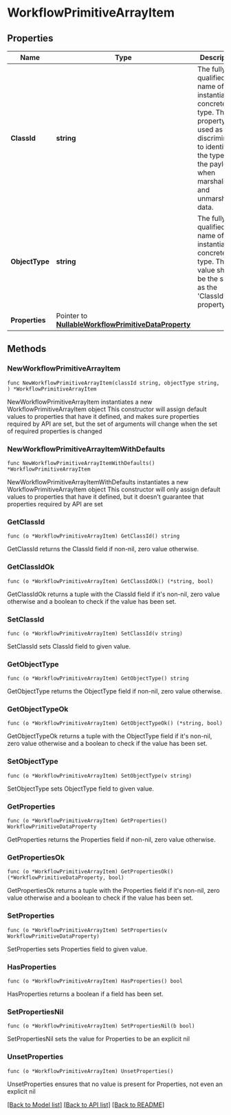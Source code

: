 # WorkflowPrimitiveArrayItem

## Properties

Name | Type | Description | Notes
------------ | ------------- | ------------- | -------------
**ClassId** | **string** | The fully-qualified name of the instantiated, concrete type. This property is used as a discriminator to identify the type of the payload when marshaling and unmarshaling data. | [default to "workflow.PrimitiveArrayItem"]
**ObjectType** | **string** | The fully-qualified name of the instantiated, concrete type. The value should be the same as the &#39;ClassId&#39; property. | [default to "workflow.PrimitiveArrayItem"]
**Properties** | Pointer to [**NullableWorkflowPrimitiveDataProperty**](workflow.PrimitiveDataProperty.md) |  | [optional] 

## Methods

### NewWorkflowPrimitiveArrayItem

`func NewWorkflowPrimitiveArrayItem(classId string, objectType string, ) *WorkflowPrimitiveArrayItem`

NewWorkflowPrimitiveArrayItem instantiates a new WorkflowPrimitiveArrayItem object
This constructor will assign default values to properties that have it defined,
and makes sure properties required by API are set, but the set of arguments
will change when the set of required properties is changed

### NewWorkflowPrimitiveArrayItemWithDefaults

`func NewWorkflowPrimitiveArrayItemWithDefaults() *WorkflowPrimitiveArrayItem`

NewWorkflowPrimitiveArrayItemWithDefaults instantiates a new WorkflowPrimitiveArrayItem object
This constructor will only assign default values to properties that have it defined,
but it doesn't guarantee that properties required by API are set

### GetClassId

`func (o *WorkflowPrimitiveArrayItem) GetClassId() string`

GetClassId returns the ClassId field if non-nil, zero value otherwise.

### GetClassIdOk

`func (o *WorkflowPrimitiveArrayItem) GetClassIdOk() (*string, bool)`

GetClassIdOk returns a tuple with the ClassId field if it's non-nil, zero value otherwise
and a boolean to check if the value has been set.

### SetClassId

`func (o *WorkflowPrimitiveArrayItem) SetClassId(v string)`

SetClassId sets ClassId field to given value.


### GetObjectType

`func (o *WorkflowPrimitiveArrayItem) GetObjectType() string`

GetObjectType returns the ObjectType field if non-nil, zero value otherwise.

### GetObjectTypeOk

`func (o *WorkflowPrimitiveArrayItem) GetObjectTypeOk() (*string, bool)`

GetObjectTypeOk returns a tuple with the ObjectType field if it's non-nil, zero value otherwise
and a boolean to check if the value has been set.

### SetObjectType

`func (o *WorkflowPrimitiveArrayItem) SetObjectType(v string)`

SetObjectType sets ObjectType field to given value.


### GetProperties

`func (o *WorkflowPrimitiveArrayItem) GetProperties() WorkflowPrimitiveDataProperty`

GetProperties returns the Properties field if non-nil, zero value otherwise.

### GetPropertiesOk

`func (o *WorkflowPrimitiveArrayItem) GetPropertiesOk() (*WorkflowPrimitiveDataProperty, bool)`

GetPropertiesOk returns a tuple with the Properties field if it's non-nil, zero value otherwise
and a boolean to check if the value has been set.

### SetProperties

`func (o *WorkflowPrimitiveArrayItem) SetProperties(v WorkflowPrimitiveDataProperty)`

SetProperties sets Properties field to given value.

### HasProperties

`func (o *WorkflowPrimitiveArrayItem) HasProperties() bool`

HasProperties returns a boolean if a field has been set.

### SetPropertiesNil

`func (o *WorkflowPrimitiveArrayItem) SetPropertiesNil(b bool)`

 SetPropertiesNil sets the value for Properties to be an explicit nil

### UnsetProperties
`func (o *WorkflowPrimitiveArrayItem) UnsetProperties()`

UnsetProperties ensures that no value is present for Properties, not even an explicit nil

[[Back to Model list]](../README.md#documentation-for-models) [[Back to API list]](../README.md#documentation-for-api-endpoints) [[Back to README]](../README.md)


